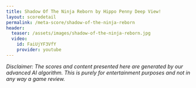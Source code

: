 ```yaml
---
title: Shadow Of The Ninja Reborn by Hippo Penny Deep View!
layout: scoredetail
permalink: /meta-score/shadow-of-the-ninja-reborn
header:
  teaser: /assets/images/shadow-of-the-ninja-reborn.jpg
  video:
    id: FaiUjYF3VfY
    provider: youtube
---
```

*Disclaimer: The scores and content presented here are generated by our advanced AI algorithm. This is purely for entertainment purposes and not in any way a game review.*
